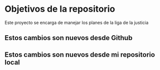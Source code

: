 # Objetivos de la repositorio

Este proyecto se encarga de manejar los planes de la liga de la justicia

## Estos cambios son nuevos desde Github
## Estos cambios son nuevos  desde mi repositorio local
